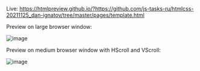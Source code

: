 Live:  https://htmlpreview.github.io/?https://github.com/js-tasks-ru/htmlcss-20211125_dan-ignatov/tree/master/pages/template.html

Preview on large browser window:

![image](https://user-images.githubusercontent.com/2094015/149639379-7d2580c4-1ab0-4091-8bb1-2dd41da53492.png)

Preview on medium browser window with HScroll and VScroll:

![image](https://user-images.githubusercontent.com/2094015/149639414-a4aeddd7-6f51-40bd-aa06-2c1dc7c18ce2.png)

